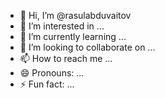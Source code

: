 - 👋 Hi, I’m @rasulabduvaitov
- 👀 I’m interested in ...
- 🌱 I’m currently learning ...
- 💞️ I’m looking to collaborate on ...
- 📫 How to reach me ...
- 😄 Pronouns: ...
- ⚡ Fun fact: ...

<!---
rasulabduvaitov/rasulabduvaitov is a ✨ special ✨ repository because its `README.md` (this file) appears on your GitHub profile.
You can click the Preview link to take a look at your changes.
--->
